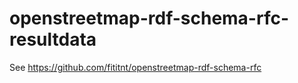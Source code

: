# openstreetmap-rdf-schema-rfc-resultdata
See https://github.com/fititnt/openstreetmap-rdf-schema-rfc
